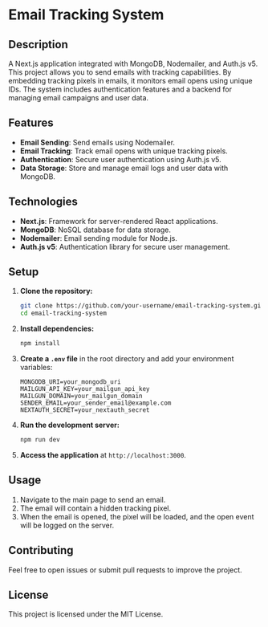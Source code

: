 # Email Tracking System

## Description

A Next.js application integrated with MongoDB, Nodemailer, and Auth.js v5. This project allows you to send emails with tracking capabilities. By embedding tracking pixels in emails, it monitors email opens using unique IDs. The system includes authentication features and a backend for managing email campaigns and user data.

## Features

- **Email Sending**: Send emails using Nodemailer.
- **Email Tracking**: Track email opens with unique tracking pixels.
- **Authentication**: Secure user authentication using Auth.js v5.
- **Data Storage**: Store and manage email logs and user data with MongoDB.

## Technologies

- **Next.js**: Framework for server-rendered React applications.
- **MongoDB**: NoSQL database for data storage.
- **Nodemailer**: Email sending module for Node.js.
- **Auth.js v5**: Authentication library for secure user management.

## Setup

1. **Clone the repository:**
   ```bash
   git clone https://github.com/your-username/email-tracking-system.git
   cd email-tracking-system
   ```

2. **Install dependencies:**
   ```bash
   npm install
   ```

3. **Create a `.env` file** in the root directory and add your environment variables:
   ```
   MONGODB_URI=your_mongodb_uri
   MAILGUN_API_KEY=your_mailgun_api_key
   MAILGUN_DOMAIN=your_mailgun_domain
   SENDER_EMAIL=your_sender_email@example.com
   NEXTAUTH_SECRET=your_nextauth_secret
   ```

4. **Run the development server:**
   ```bash
   npm run dev
   ```

5. **Access the application** at `http://localhost:3000`.

## Usage

1. Navigate to the main page to send an email.
2. The email will contain a hidden tracking pixel.
3. When the email is opened, the pixel will be loaded, and the open event will be logged on the server.

## Contributing

Feel free to open issues or submit pull requests to improve the project.

## License

This project is licensed under the MIT License.
